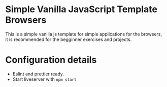 # Simple Vanilla JavaScript Template Browsers

This is a simple vanilla js template for simple applications for the browsers,
it is recommended for the begginner exercises and projects.

# Configuration details

- Eslint and prettier ready.
- Start liveserver with `npm start`
